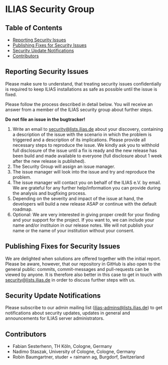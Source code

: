 # ILIAS Security Group

## Table of Contents
* [Reporting Security Issues](#reporting-security-issues)
* [Publishing Fixes for Security Issues](#publishing-fixes-for-security-issues)
* [Security Update Notifications](#security-update-notifications)
* [Contributors](#contributors)

## Reporting Security Issues
Please make sure to understand, that treating security issues confidentially is required to keep ILIAS installations as safe as possible until the issue is fixed.

Please follow the process described in detail below. You will receive an answer from a member of the ILIAS security group about further steps.

**Do not file an issue in the bugtracker!**

1. Write an email to security@lists.ilias.de about your discovery, containing a description of the issue with the scenario in which the problem is triggered and a description of its implications. Please provide all necessary steps to reproduce the issue. We kindly ask you to withhold full disclosure of the issue until a fix is ready and the new release has been build and made available to everyone (full disclosure about 1 week after the new release is published).
2. The Security Group will assign an issue manager.
3. The issue manager will look into the issue and try and reproduce the problem.
4. The issue manager will contact you on behalf of the ILIAS e.V. by email. We are grateful for any further help/information you can provide during the analysis and bugfixing process.
5. Depending on the severity and impact of the issue at hand, the developers will build a new release ASAP or continue with the default roadmap.
6. Optional: We are very interested in giving proper credit for your finding and your support for the project. If you want to, we can include your name and/or instituion in our release notes. We will not publish your name or the name of your institution without your consent.

## Publishing Fixes for Security Issues
We are delighted when solutions are offered together with the initial report. Please be aware, however, that our repository in GitHub is also open to the general public: commits, commit-messages and pull-requests can be viewed by anyone. It is therefore also better in this case to get in touch with security@lists.ilias.de in order to discuss further steps with us.

## Security Update Notifications
Please subscribe to our admin mailing list (ilias-admins@lists.ilias.de) to get notifications about security updates, updates in general and announcements for ILIAS server administrators.

## Contributors
* Fabian Sesterhenn, TH Köln, Cologne, Germany
* Nadimo Staszak, University of Cologne, Cologne, Germany
* Robin Baumgartner, studer + raimann ag, Burgdorf, Switzerland
